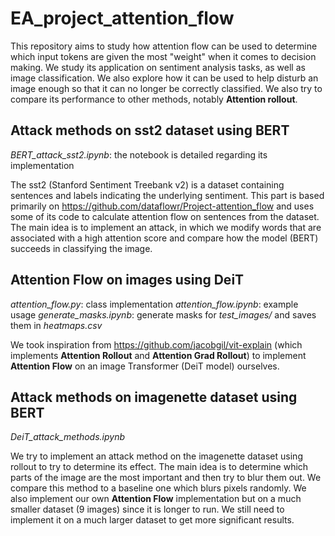 # EA_project_attention_flow

This repository aims to study how attention flow can be used to determine which input tokens are given the most "weight" when it comes to decision making. We study its application on sentiment analysis tasks, as well as image classification. We also explore how it can be used to help disturb an image enough so that it can no longer be correctly classified. We also try to compare its performance to other methods, notably **Attention rollout**.

## Attack methods on sst2 dataset using BERT

*BERT_attack_sst2.ipynb*: the notebook is detailed regarding its implementation

The sst2 (Stanford Sentiment Treebank v2) is a dataset containing sentences and labels indicating the underlying sentiment. This part is based primarily on https://github.com/dataflowr/Project-attention_flow and uses some of its code to calculate attention flow on sentences from the dataset. The main idea is to implement an attack, in which we modify words that are associated with a high attention score and compare how the model (BERT) succeeds in classifying the image.

## Attention Flow on images using DeiT

*attention_flow.py*: class implementation
*attention_flow.ipynb*: example usage
*generate_masks.ipynb*: generate masks for *test_images/* and saves them in *heatmaps.csv*

We took inspiration from https://github.com/jacobgil/vit-explain (which implements **Attention Rollout** and **Attention Grad Rollout**) to implement **Attention Flow** on an image Transformer (DeiT model) ourselves.

## Attack methods on imagenette dataset using BERT

*DeiT_attack_methods.ipynb*

We try to implement an attack method on the imagenette dataset using rollout to try to determine its effect. The main idea is to determine which parts of the image are the most important and then try to blur them out. We compare this method to a baseline one which blurs pixels randomly. We also implement our own **Attention Flow** implementation but on a much smaller dataset (9 images) since it is longer to run. We still need to implement it on a much larger dataset to get more significant results.